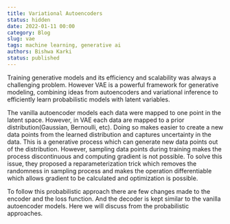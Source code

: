 ```yaml
---
title: Variational Autoencoders
status: hidden
date: 2022-01-11 00:00
category: Blog
slug: vae
tags: machine learning, generative ai
authors: Bishwa Karki
status: published
---
```


Training generative models and its efficiency and scalability was always a challenging problem. However VAE is a powerful framework for generative modeling, combining ideas from autoencoders and variational inference to efficiently learn probabilistic models with latent variables.

The vanilla autoencoder models each data were mapped to one point in the latent space. However, in VAE each data are mapped to a prior distribution(Gaussian, Bernoulli, etc). Doing so makes easier to create a new data points from the learned distribution and captures uncertainty in the data. This is a generative process which can generate new data points out of the distribution. However, sampling data points during training makes the process discontinuous and computing gradient is not possible. To solve this issue, they proposed a reparameterization trick which removes the randomness in sampling process and makes the operation differentiable which allows gradient to be calculated and optimization is possible.

To follow this probabilistic approach there are few changes made to the encoder and the loss function. And the decoder is kept similar to the vanilla autoencoder models. Here we will discuss from the probabilistic approaches.



